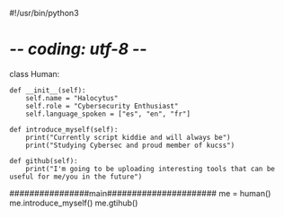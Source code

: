 #!/usr/bin/python3
# -*- coding: utf-8 -*-

class Human:

    def __init__(self):
        self.name = "Halocytus"
        self.role = "Cybersecurity Enthusiast"
        self.language_spoken = ["es", "en", "fr"]

    def introduce_myself(self):
        print("Currently script kiddie and will always be")
        print("Studying Cybersec and proud member of kucss")
    
    def github(self):
        print("I'm going to be uploading interesting tools that can be useful for me/you in the future") 

################main######################
me = human()
me.introduce_myself()
me.gtihub()

